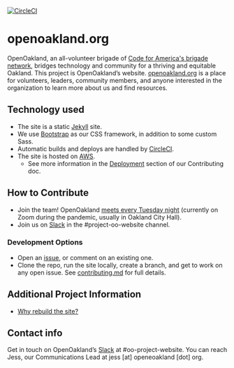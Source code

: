 [![CircleCI](https://circleci.com/gh/openoakland/openoakland.org.svg?style=svg)](https://circleci.com/gh/openoakland/openoakland.org)

# openoakland.org

OpenOakland, an all-volunteer brigade of [Code for America's brigade network](https://brigade.codeforamerica.org), bridges technology and community for a thriving and equitable Oakland. This project is OpenOakland’s website. [openoakland.org](https://openoakland.org) is a place for volunteers, leaders, community members, and anyone interested in the organization to learn more about us and find resources.

## Technology used

- The site is a static [Jekyll](https://jekyllrb.com) site.
- We use [Bootstrap](https://getbootstrap.com) as our CSS framework, in addition to some custom Sass.
- Automatic builds and deploys are handled by [CircleCI](https://circleci.com).
- The site is hosted on [AWS](https://aws.amazon.com).
  - See more information in the [Deployment](https://github.com/openoakland/openoakland.org/blob/main/.github/contributing.md#deployment) section of our Contributing doc.

## How to Contribute

- Join the team! OpenOakland [meets every Tuesday night](https://www.meetup.com/OpenOakland) (currently on Zoom during the pandemic, usually in Oakland City Hall).
- Join us on [Slack](https://join.slack.com/t/openoakland/shared_invite/zt-n4d7tx2t-UVIN7a769e4oc9j7PgM3HA) in the #project-oo-website channel.

### Development Options

- Open an [issue](https://github.com/openoakland/openoakland.org/issues), or comment on an existing one.
- Clone the repo, run the site locally, create a branch, and get to work on any open issue. See [contributing.md](https://github.com/openoakland/openoakland.org/blob/main/.github/contributing.md) for full details.

## Additional Project Information

- [Why rebuild the site?](https://docs.google.com/document/d/1tOU2-d5VqrSlBov7Pc_XaBRcb0ajnMaXG9zkpNjyg3U/edit?usp=sharing)

## Contact info

Get in touch on OpenOakland’s [Slack](https://join.slack.com/t/openoakland/shared_invite/zt-n4d7tx2t-UVIN7a769e4oc9j7PgM3HA) at #oo-project-website.
You can reach Jess, our Communications Lead at jess [at] openeoakland [dot] org.
